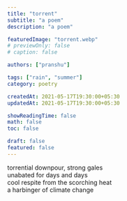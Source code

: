 ```yaml
---
title: "torrent"
subtitle: "a poem"
description: "a poem"

featuredImage: "torrent.webp"
# previewOnly: false
# caption: false

authors: ["pranshu"]

tags: ["rain", "summer"]
category: poetry

createdAt: 2021-05-17T19:30:00+05:30
updatedAt: 2021-05-17T19:30:00+05:30

showReadingTime: false
math: false
toc: false

draft: false
featured: false
---
```


torrential downpour, strong gales  
<nbsp :spaces="2"></nbsp>
unabated for days and days  
cool respite from the scorching heat  
<nbsp :spaces="2"></nbsp>
a harbinger of climate change

<!-- incessant rains and    -->
